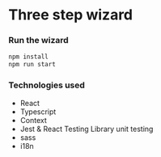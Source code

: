 # Three step wizard

### Run the wizard

```bash
npm install
npm run start
```

### Technologies used

- React
- Typescript
- Context
- Jest & React Testing Library unit testing
- sass
- i18n
